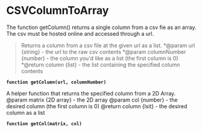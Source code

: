 # CSVColumnToArray
The function getColumn() returns a single column from a csv fie as an array. The csv must be hosted online and accessed through a url.


>Returns a column from a csv file at the given url as a list.
*@param url {string} - the url to the raw csv contents
*@param columnNumber {number} - the column you'd like as a list (the first column is 0)
*@return column {list} - the list containing the specified column contents

**`function getColumn(url, columnNumber)`**


A helper function that returns the specified column from a 2D Array.
@param matrix {2D array} - the 2D array
@param col {number} - the desired column (the first column is 0)
@return column {lsit} - the desired column as a list

**`function getCol(matrix, col)`**
